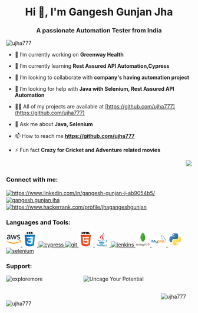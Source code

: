 <h1 align="center">Hi 👋, I'm Gangesh Gunjan Jha</h1>
<h3 align="center">A passionate Automation Tester from India</h3>

<p align="left"> <img src="https://komarev.com/ghpvc/?username=ujha777&label=Profile%20views&color=0e75b6&style=flat" alt="ujha777" /> </p>

- 🔭 I’m currently working on **Greenway Health**

- 🌱 I’m currently learning **Rest Assured API Automation,Cypress**

- 👯 I’m looking to collaborate with **company's having automation project**

- 🤝 I’m looking for help with **Java with Selenium, Rest Assured API Automation**

- 👨‍💻 All of my projects are available at [https://github.com/ujha777](https://github.com/ujha777)

- 💬 Ask me about **Java, Selenium**

- 📫 How to reach me **https://github.com/ujha777**

- ⚡ Fun fact **Crazy for Cricket and Adventure related movies**

<div align="right">
  <img height="200" src="https://assets.materialup.com/uploads/4d9cbca5-a4b6-4d3b-b1c2-9a38db38ac78/preview.gif"  />
</div>

###


###

###

<h3 align="left">Connect with me:</h3>
<p align="left">
<a href="https://linkedin.com/in/https://www.linkedin.com/in/gangesh-gunjan-j-ab9054b5/" target="blank"><img align="center" src="https://raw.githubusercontent.com/rahuldkjain/github-profile-readme-generator/master/src/images/icons/Social/linked-in-alt.svg" alt="https://www.linkedin.com/in/gangesh-gunjan-j-ab9054b5/" height="30" width="40" /></a>
<a href="https://www.hackerrank.com/gangesh gunjan jha" target="blank"><img align="center" src="https://raw.githubusercontent.com/rahuldkjain/github-profile-readme-generator/master/src/images/icons/Social/hackerrank.svg" alt="gangesh gunjan jha" height="30" width="40" /></a>
<a href="https://www.hackerearth.com/https://www.hackerrank.com/profile/jhagangeshgunjan" target="blank"><img align="center" src="https://raw.githubusercontent.com/rahuldkjain/github-profile-readme-generator/master/src/images/icons/Social/hackerearth.svg" alt="https://www.hackerrank.com/profile/jhagangeshgunjan" height="30" width="40" /></a>
</p>

<h3 align="left">Languages and Tools:</h3>
<p align="left"> <a href="https://aws.amazon.com" target="_blank" rel="noreferrer"> <img src="https://raw.githubusercontent.com/devicons/devicon/master/icons/amazonwebservices/amazonwebservices-original-wordmark.svg" alt="aws" width="40" height="40"/> </a> <a href="https://www.w3schools.com/css/" target="_blank" rel="noreferrer"> <img src="https://raw.githubusercontent.com/devicons/devicon/master/icons/css3/css3-original-wordmark.svg" alt="css3" width="40" height="40"/> </a> <a href="https://www.cypress.io" target="_blank" rel="noreferrer"> <img src="https://raw.githubusercontent.com/simple-icons/simple-icons/6e46ec1fc23b60c8fd0d2f2ff46db82e16dbd75f/icons/cypress.svg" alt="cypress" width="40" height="40"/> </a> <a href="https://git-scm.com/" target="_blank" rel="noreferrer"> <img src="https://www.vectorlogo.zone/logos/git-scm/git-scm-icon.svg" alt="git" width="40" height="40"/> </a> <a href="https://www.w3.org/html/" target="_blank" rel="noreferrer"> <img src="https://raw.githubusercontent.com/devicons/devicon/master/icons/html5/html5-original-wordmark.svg" alt="html5" width="40" height="40"/> </a> <a href="https://www.java.com" target="_blank" rel="noreferrer"> <img src="https://raw.githubusercontent.com/devicons/devicon/master/icons/java/java-original.svg" alt="java" width="40" height="40"/> </a> <a href="https://www.jenkins.io" target="_blank" rel="noreferrer"> <img src="https://www.vectorlogo.zone/logos/jenkins/jenkins-icon.svg" alt="jenkins" width="40" height="40"/> </a> <a href="https://www.mongodb.com/" target="_blank" rel="noreferrer"> <img src="https://raw.githubusercontent.com/devicons/devicon/master/icons/mongodb/mongodb-original-wordmark.svg" alt="mongodb" width="40" height="40"/> </a> <a href="https://www.mysql.com/" target="_blank" rel="noreferrer"> <img src="https://raw.githubusercontent.com/devicons/devicon/master/icons/mysql/mysql-original-wordmark.svg" alt="mysql" width="40" height="40"/> </a> <a href="https://www.python.org" target="_blank" rel="noreferrer"> <img src="https://raw.githubusercontent.com/devicons/devicon/master/icons/python/python-original.svg" alt="python" width="40" height="40"/> </a> <a href="https://www.selenium.dev" target="_blank" rel="noreferrer"> <img src="https://raw.githubusercontent.com/detain/svg-logos/780f25886640cef088af994181646db2f6b1a3f8/svg/selenium-logo.svg" alt="selenium" width="40" height="40"/> </a> </p>

<h3 align="left">Support:</h3>
<p><a href="https://www.buymeacoffee.com/exploremore"> <img align="left" src="https://cdn.buymeacoffee.com/buttons/v2/default-yellow.png" height="50" width="210" alt="exploremore" /></a><a href="https://ko-fi.com/Uncage Your Potential"> <img align="left" src="https://cdn.ko-fi.com/cdn/kofi3.png?v=3" height="50" width="210" alt="Uncage Your Potential" /></a></p><br><br>

<p><img align="left" src="https://github-readme-stats.vercel.app/api/top-langs?username=ujha777&show_icons=true&locale=en&layout=compact" alt="ujha777" /></p>

<p>&nbsp;<img align="center" src="https://github-readme-stats.vercel.app/api?username=ujha777&show_icons=true&locale=en" alt="ujha777" /></p>

###
